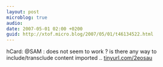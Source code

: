 ```yaml
---
layout: post
microblog: true
audio: 
date: 2007-05-01 02:00 +0200
guid: http://xtof.micro.blog/2007/05/01/t46134522.html
---
```

hCard: @SAM :  does not seem to work ? is there any way  to include/transclude content imported .. [tinyurl.com/2eosau](http://tinyurl.com/2eosau)
